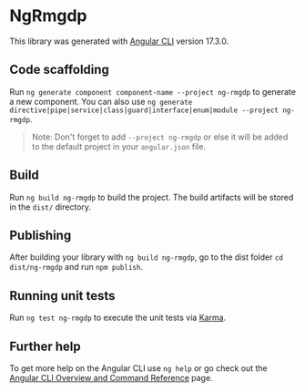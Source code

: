 # NgRmgdp

This library was generated with [Angular CLI](https://github.com/angular/angular-cli) version 17.3.0.

## Code scaffolding

Run `ng generate component component-name --project ng-rmgdp` to generate a new component. You can also use `ng generate directive|pipe|service|class|guard|interface|enum|module --project ng-rmgdp`.
> Note: Don't forget to add `--project ng-rmgdp` or else it will be added to the default project in your `angular.json` file. 

## Build

Run `ng build ng-rmgdp` to build the project. The build artifacts will be stored in the `dist/` directory.

## Publishing

After building your library with `ng build ng-rmgdp`, go to the dist folder `cd dist/ng-rmgdp` and run `npm publish`.

## Running unit tests

Run `ng test ng-rmgdp` to execute the unit tests via [Karma](https://karma-runner.github.io).

## Further help

To get more help on the Angular CLI use `ng help` or go check out the [Angular CLI Overview and Command Reference](https://angular.io/cli) page.
